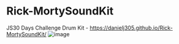 # Rick-MortySoundKit
JS30 Days Challenge Drum Kit - https://danielj305.github.io/Rick-MortySoundKit/
![image](https://user-images.githubusercontent.com/43622925/114936609-a335b680-9e0a-11eb-8bc3-6d044e5c87d6.png)
